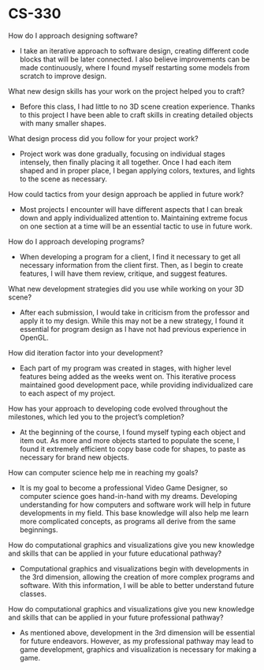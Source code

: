 # CS-330

How do I approach designing software?
- I take an iterative approach to software design, creating different code blocks that will be later connected. I also believe improvements can be made continuously, where I found myself restarting some models from scratch to improve design.

What new design skills has your work on the project helped you to craft?
- Before this class, I had little to no 3D scene creation experience. Thanks to this project I have been able to craft skills in creating detailed objects with many smaller shapes.

What design process did you follow for your project work?
- Project work was done gradually, focusing on individual stages intensely, then finally placing it all together. Once I had each item shaped and in proper place, I began applying colors, textures, and lights to the scene as necessary.

How could tactics from your design approach be applied in future work?
- Most projects I encounter will have different aspects that I can break down and apply individualized attention to. Maintaining extreme focus on one section at a time will be an essential tactic to use in future work.
  
How do I approach developing programs?
- When developing a program for a client, I find it necessary to get all necessary information from the client first. Then, as I begin to create features, I will have them review, critique, and suggest features.
  
What new development strategies did you use while working on your 3D scene?
- After each submission, I would take in criticism from the professor and apply it to my design. While this may not be a new strategy, I found it essential for program design as I have not had previous experience in OpenGL.
  
How did iteration factor into your development?
- Each part of my program was created in stages, with higher level features being added as the weeks went on. This iterative process maintained good development pace, while providing individualized care to each aspect of my project.
  
How has your approach to developing code evolved throughout the milestones, which led you to the project’s completion?
- At the beginning of the course, I found myself typing each object and item out. As more and more objects started to populate the scene, I found it extremely efficient to copy base code for shapes, to paste as necessary for brand new objects.
  
How can computer science help me in reaching my goals?
- It is my goal to become a professional Video Game Designer, so computer science goes hand-in-hand with my dreams. Developing understanding for how computers and software work will help in future developments in my field. This base knowledge will also help me learn more complicated concepts, as programs all derive from the same beginnings.
  
How do computational graphics and visualizations give you new knowledge and skills that can be applied in your future educational pathway?
- Computational graphics and visualizations begin with developments in the 3rd dimension, allowing the creation of more complex programs and software. With this information, I will be able to better understand future classes.
  
How do computational graphics and visualizations give you new knowledge and skills that can be applied in your future professional pathway?
- As mentioned above, development in the 3rd dimension will be essential for future endeavors. However, as my professional pathway may lead to game development, graphics and visualization is necessary for making a game.
  
    
